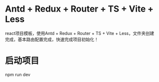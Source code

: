 # Antd + Redux + Router + TS + Vite + Less

react项目模板，使用Antd + Redux + Router + TS + Vite + Less，文件夹创建完成，基本路由配置完成，快速完成项目初始化！

# 启动项目

npm run dev
